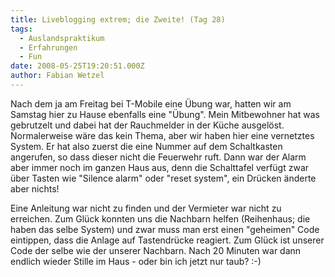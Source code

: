 ```yaml
---
title: Liveblogging extrem; die Zweite! (Tag 28)
tags:
  - Auslandspraktikum
  - Erfahrungen
  - Fun
date: 2008-05-25T19:20:51.000Z
author: Fabian Wetzel
---
```


Nach dem ja am Freitag bei T-Mobile eine Übung war, hatten wir am Samstag hier zu Hause ebenfalls eine "Übung". Mein Mitbewohner hat was gebrutzelt und dabei hat der Rauchmelder in der Küche ausgelöst. Normalerweise wäre das kein Thema, aber wir haben hier eine vernetztes System. Er hat also zuerst die eine Nummer auf dem Schaltkasten angerufen, so dass dieser nicht die Feuerwehr ruft. Dann war der Alarm aber immer noch im ganzen Haus aus, denn die Schalttafel verfügt zwar über Tasten wie "Silence alarm" oder "reset system", ein Drücken änderte aber nichts!

Eine Anleitung war nicht zu finden und der Vermieter war nicht zu erreichen. Zum Glück konnten uns die Nachbarn helfen (Reihenhaus; die haben das selbe System) und zwar muss man erst einen "geheimen" Code eintippen, dass die Anlage auf Tastendrücke reagiert. Zum Glück ist unserer Code der selbe wie der unserer Nachbarn. Nach 20 Minuten war dann endlich wieder Stille im Haus - oder bin ich jetzt nur taub? :-)


